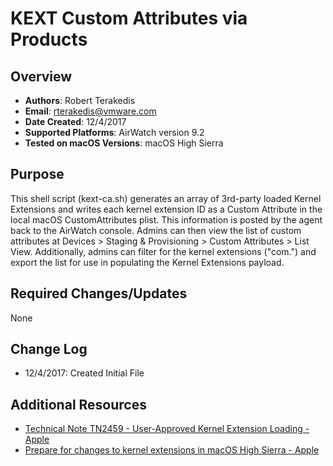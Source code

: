 # KEXT Custom Attributes via Products

## Overview
- **Authors**: Robert Terakedis
- **Email**: rterakedis@vmware.com
- **Date Created**: 12/4/2017
- **Supported Platforms**: AirWatch version 9.2
- **Tested on macOS Versions**: macOS High Sierra

## Purpose
This shell script (kext-ca.sh) generates an array of 3rd-party loaded Kernel Extensions and writes each kernel extension ID as a Custom Attribute in the local macOS CustomAttributes plist.   This information is posted by the agent back to the AirWatch console.   Admins can then view the list of custom attributes at Devices > Staging & Provisioning > Custom Attributes > List View.   Additionally, admins can filter for the kernel extensions ("com.") and export the list for use in populating the Kernel Extensions payload.

## Required Changes/Updates
None

## Change Log
- 12/4/2017: Created Initial File



## Additional Resources
- [Technical Note TN2459 - User-Approved Kernel Extension Loading - Apple](https://developer.apple.com/library/content/technotes/tn2459/_index.html)
- [Prepare for changes to kernel extensions in macOS High Sierra - Apple](https://support.apple.com/en-us/HT208019)

